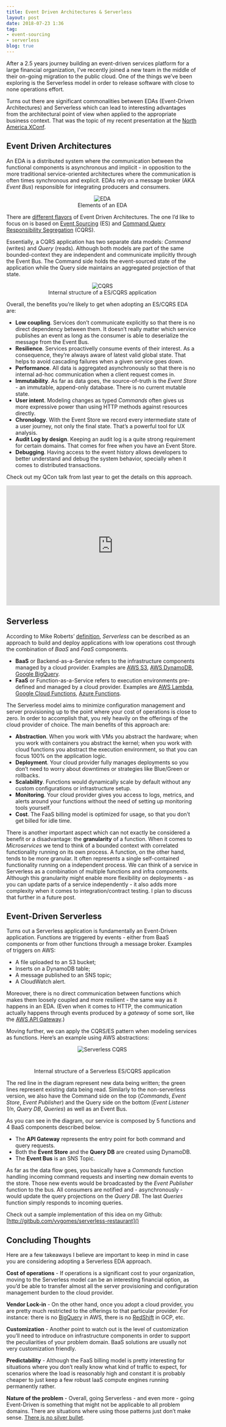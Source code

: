 ```yaml
---
title: Event Driven Architectures & Serverless
layout: post
date: 2018-07-23 1:36
tag:
- event-sourcing
- serverless
blog: true
---
```


After a 2.5 years journey building an event-driven services platform for a large financial organization, I’ve recently joined a new team in the middle of their on-going migration to the public cloud. One of the things we’ve been exploring is the Serverless model in order to release software with close to none operations effort.

Turns out there are significant commonalities between EDAs (Event-Driven Architectures) and Serverless which can lead to interesting advantages from the architectural point of view when applied to the appropriate business context. That was the topic of my recent presentation at the [North America XConf](https://www.thoughtworks.com/xconf-na).

<script async class="speakerdeck-embed" data-id="a35a11a8037a4266a54291d01f6723a1" data-ratio="1.77777777777778" src="//speakerdeck.com/assets/embed.js"></script>

## Event Driven Architectures

An EDA is a distributed system where the communication between the functional components is asynchronous and implicit - in opposition to the more traditional service-oriented architectures where the communication is often times synchronous and explicit. EDAs rely on a message broker (AKA *Event Bus*) responsible for integrating producers and consumers.

<div style="text-align:center">
  <img class="image" src="/assets/images/eda.jpg" alt="EDA" style="max-width:600px">
  <figcaption>Elements of an EDA</figcaption>
</div>

There are [different flavors](https://martinfowler.com/tags/event%20architectures.html) of Event Driven Architectures. The one I’d like to focus on is based on [Event Sourcing](https://martinfowler.com/eaaDev/EventSourcing.html) (ES) and [Command Query Responsibility Segregation](https://martinfowler.com/bliki/CQRS.html) (CQRS).

Essentially, a CQRS application has two separate data models: *Command* (writes) and *Query* (reads). Although both models are part of the same bounded-context they are independent and communicate implicitly through the Event Bus. The Command side holds the event-sourced state of the application while the Query side maintains an aggregated projection of that state.

<div style="text-align:center">
  <img class="image" src="/assets/images/cqrs.jpg" alt="CQRS" style="max-width:600px">
  <figcaption>Internal structure of a ES/CQRS application</figcaption>
</div>

Overall, the benefits you’re likely to get when adopting an ES/CQRS EDA are:

* **Low coupling**. Services don’t communicate explicitly so that there is no direct dependency between them. It doesn’t really matter which service publishes an event as long as the consumer is able to deserialize the message from the Event Bus.
* **Resilience**. Services proactivelly consume events of their interest. As a consequence, they’re always aware of latest valid global state. That helps to avoid cascading failures when a given service goes down.
* **Performance**. All data is aggregated asynchronously so that there is no internal ad-hoc communication when a client request comes in.
* **Immutability**. As far as data goes, the source-of-truth is the *Event Store* - an immutable, append-only database. There is no current mutable state.
* **User intent**. Modeling changes as typed *Commands* often gives us more expressive power than using HTTP methods against resources directly.
* **Chronology**. With the Event Store we record every intermediate state of a user journey, not only the final state. That’s a powerful tool for UX analysis.
* **Audit Log by design**. Keeping an audit log is a quite strong requirement for certain domains. That comes for free when you have an Event Store.
* **Debugging**. Having access to the event history allows developers to better understand and debug the system behavior, specially when it comes to distributed transactions.

Check out my QCon talk from last year to get the details on this approach.

<div style="text-align:center">
  <iframe width="560" height="315" src="https://www.youtube.com/embed/3H3hycR2HIQ" frameborder="0" allow="autoplay; encrypted-media" allowfullscreen></iframe>
</div>

## Serverless

According to Mike Roberts’ [definition](https://www.martinfowler.com/articles/serverless.html), *Serverless* can  be described as an approach to build and deploy applications with low operations cost through the combination of *BaaS* and *FaaS* components.

* **BaaS** or Backend-as-a-Service refers to the infrastructure components managed by a cloud provider. Examples are [AWS S3](https://aws.amazon.com/s3/), [AWS DynamoDB](https://aws.amazon.com/dynamodb/), [Google BigQuery](https://cloud.google.com/bigquery/).
* **FaaS** or Function-as-a-Service refers to execution environments pre-defined and managed by a cloud provider. Examples are [AWS Lambda](https://aws.amazon.com/lambda/), [Google Cloud Functions](https://cloud.google.com/functions/), [Azure Functions](https://azure.microsoft.com/en-us/services/functions/).

The Serverless model aims to minimize configuration management and server provisioning up to the point where your cost of operations is close to zero. In order to accomplish that, you rely heavily on the offerings of the cloud provider of choice. The main benefits of this approach are:
* **Abstraction**. When you work with VMs you abstract the hardware; when you work with containers you abstract the kernel; when you work with cloud functions you abstract the execution environment, so that you can focus 100% on the application logic.
* **Deployment**. Your cloud provider fully manages deployments so you don’t need to worry about downtimes or strategies like Blue/Green or rollbacks.
* **Scalability**. Functions would dynamically scale by default without any custom configurations or infrastructure setup.
* **Monitoring**. Your cloud provider gives you access to logs, metrics, and alerts around your functions without the need of setting up monitoring tools yourself.
* **Cost**. The FaaS billing model is optimized for usage, so that you don’t get billed for idle time.

There is another important aspect which can not exactly be considered a benefit or a disadvantage: the **granularity** of a function. When it comes to *Microservices* we tend to think of a bounded context with correlated functionality running on its own process. A function, on the other hand, tends to be more granular. It often represents a single self-contained functionality running on a independent process. We can think of a service in Serverless as a combination of multiple functions and infra components. Although this granularity might enable more flexibility on deployments - as you can update parts of a service independently - it also adds more complexity when it comes to integration/contract testing. I plan to discuss that further in a future post.

## Event-Driven Serverless

Turns out a Serverless application is fundamentally an Event-Driven application. Functions are triggered by events - either from BaaS components or from other functions through a message broker. Examples of triggers on AWS:

* A file uploaded to an S3 bucket;
* Inserts on a DynamoDB table;
* A message published to an SNS topic;
* A CloudWatch alert.

Moreover, there is no direct communication between functions which makes them loosely coupled and more resilient - the same way as it happens in an EDA. (Even when it comes to HTTP, the communication actually happens through events produced by a *gateway* of some sort, like the [AWS API Gateway](https://aws.amazon.com/api-gateway/).)

Moving further, we can apply the CQRS/ES pattern when modeling services as functions. Here’s an example using AWS abstractions:

<div style="text-align:center">
  <img class="image" src="/assets/images/serverless-cqrs.jpg" alt="Serverless CQRS" style="max-width:600px">
  <figcaption style="margin-top:40px">Internal structure of a Serverless ES/CQRS application</figcaption>
</div>

The red line in the diagram represent new data being written; the green lines represent existing data being read. Similarly to the non-serverless version, we also have the Command side on the top (*Commands*, *Event Store*, *Event Publisher*) and the Query side on the bottom (*Event Listener 1/n*, *Query DB*, *Queries*) as well as an Event Bus.

As you can see in the diagram, our service is composed by 5 functions and 4 BaaS components described below.
* The **API Gateway** represents the entry point for both command and query requests.
* Both the **Event Store** and the **Query DB** are created using DynamoDB.
* The **Event Bus** is an SNS Topic.

As far as the data flow goes, you basically have a *Commands* function handling incoming command requests and inserting new domain events to the store. Those new events would be broadcasted by the *Event Publisher* function to the bus. All consumers are notified and - asynchronously - would update the query projections on the *Query DB*. The last *Queries* function simply responds to incoming queries.

Check out a sample implementation of this idea on my Github: [http://gitbub.com/vvgomes/serverless-restaurant]()

## Concluding Thoughts

Here are a few takeaways I believe are important to keep in mind in case you are considering adopting a Serverless EDA approach.

**Cost of operations** - If operations is a significant cost to your organization, moving to the Serverless model can be an interesting financial option, as you’d be able to transfer almost all the server provisioning and configuration management burden to the cloud provider.

**Vendor Lock-in** - On the other hand, once you adopt a cloud provider, you are pretty much restricted to the offerings to that particular provider. For instance: there is no [BigQuery](https://cloud.google.com/bigquery/) in AWS, there is no [RedShift](https://aws.amazon.com/redshift/) in GCP, etc.

**Customization** - Another point to watch out is the level of customization you’ll need to introduce on infrastructure components in order to support the peculiarities of your problem domain. BaaS solutions are usually not very customization friendly.

**Predictability** - Although the FaaS billing model is pretty interesting for situations where you don’t really know what kind of traffic to expect, for scenarios where the load is reasonably high and constant it is probably cheaper to just keep a few robust IaaS compute engines running permanently rather.

**Nature of the problem** - Overall, going Serverless - and even more - going Event-Driven is something that might not be applicable to all problem domains. There are situations where using those patterns just don’t make sense. [There is no silver bullet](https://amzn.to/2NP0MNE).
